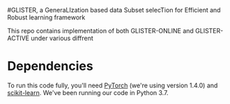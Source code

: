 #GLISTER, a GeneraLIzation based data Subset selecTion for Efficient and Robust learning framework

This repo contains implementation of both GLISTER-ONLINE and GLISTER-ACTIVE under various diffrent 

# Dependencies

To run this code fully, you'll need [PyTorch](https://pytorch.org/) (we're using version 1.4.0) and [scikit-learn](https://scikit-learn.org/stable/).
We've been running our code in Python 3.7.
